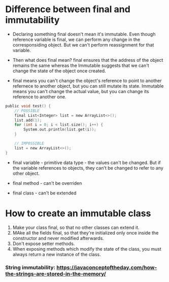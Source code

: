# Difference between final and immutability
* Declaring something final doesn't mean it's immutable. Even though reference variable is final, we can perform any change in the corresponsiding object. But we can't perform reassignment for that variable. 

* Then what does final mean? final ensures that the address of the object remains the same whereas the Immutable suggests that we can't change the state of the object once created. 

* final means you can't change the object's reference to point to another refernece to another object, but you can still mutate its state. Immutable means you can't change the actual value, but you can change its reference to another one. 

```c
public void test() {
    // POSSIBLE
    final List<Integer> list = new ArrayList<>();
    list.add(1);
    for (int i = 0; i < list.size(); i++) {
        System.out.println(list.get(i));
    }

    // IMPOSSIBLE
    list = new ArrayList<>();
}
```
* final variable - primitive data type - the values can't be changed. But if the variable references to objects, they can't be changed to refer to any other object. 

* final method - can't be overriden
* final class - can't be extended
# How to create an immutable class
1. Make your class final, so that no other classes can extend it. 
2. MAke all the fields final, so that they're initialized only once inside the constructor and never modified afterwards. 
3. Don't expose setter methods. 
4. When exposing methods which modify the state of the class, you must always return a new instance of the class. 


### String immutability: https://javaconceptoftheday.com/how-the-strings-are-stored-in-the-memory/
